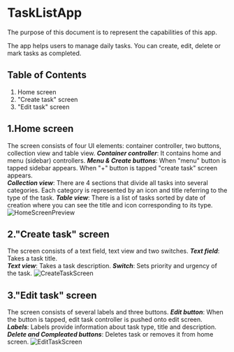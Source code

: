 # TaskListApp

The purpose of this document is to represent the capabilities of this app. 

The app helps users to manage daily tasks. You can create, edit, delete or mark tasks as completed.

## Table of Contents
1. Home screen
2. "Create task" screen
3. "Edit task" screen

## 1.Home screen
The screen consists of four UI elements: container controller, two buttons, collection view and table view. 
***Container controller***: It contains home and menu (sidebar) controllers. 
***Menu & Create buttons***: When "menu" button is tapped sidebar appears. When "+" button is tapped "create task" screen appears.  
***Collection view***: There are 4 sections that divide all tasks into several categories. Each category is represented by an icon and title referring to the type of the task. 
***Table view***: There is a list of tasks sorted by date of creation where you can see the title and icon corresponding to its type.   
![HomeScreenPreview](https://user-images.githubusercontent.com/76248402/157483008-03241a24-031b-47a8-8c5c-4dae3ecbf308.gif)

## 2."Create task" screen
The screen consists of a text field, text view and two switches. 
***Text field***: Takes a task title.    
***Text view***: Takes a task description. 
***Switch***: Sets priority and urgency of the task. 
![CreateTaskScreen](https://user-images.githubusercontent.com/76248402/157520448-6e04efe6-8276-4df8-8b05-e35e2abb1883.gif)

## 3."Edit task" screen
The screen consists of several labels and three buttons. 
***Edit button***: When the button is tapped, edit task controller is pushed onto edit screen.  
***Labels***: Labels provide information about task type, title and description.    
***Delete and Compleated buttons***: Deletes task or removes it from home screen. 
![EditTaskScreen](https://user-images.githubusercontent.com/76248402/157534886-22d800cc-8a87-4f1e-80de-db644682341d.gif)
